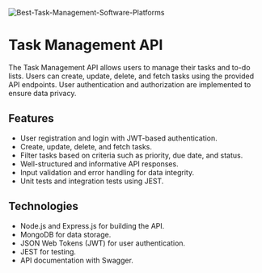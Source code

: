 

![Best-Task-Management-Software-Platforms](https://github.com/TheMohit2003/task-management-api/assets/99909551/49f4da11-473f-4504-8888-fa2d384bd543)

# Task Management API

The Task Management API allows users to manage their tasks and to-do lists. Users can create, update, delete, and fetch tasks using the provided API endpoints. User authentication and authorization are implemented to ensure data privacy.

## Features

- User registration and login with JWT-based authentication.
- Create, update, delete, and fetch tasks.
- Filter tasks based on criteria such as priority, due date, and status.
- Well-structured and informative API responses.
- Input validation and error handling for data integrity.
- Unit tests and integration tests using JEST.

## Technologies

- Node.js and Express.js for building the API.
- MongoDB for data storage.
- JSON Web Tokens (JWT) for user authentication.
- JEST for testing.
- API documentation with Swagger.
